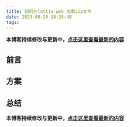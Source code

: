 ```yaml
---
title: 如何在lottie-web 加载zip文件
date: 2023-08-20 18:28:48
tags:
---
```


**本博客持续修改与更新中，[点击这里查看最新的内容](http://aizigao.xyz//)**

## 前言


## 方案

## 总结



**本博客持续修改与更新中，[点击这里查看最新的内容](http://aizigao.xyz//)**